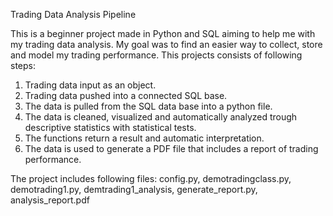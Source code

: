 Trading Data Analysis Pipeline

This is a beginner project made in Python and SQL aiming to help me with my trading data analysis.
My goal was to find an easier way to collect, store and model my trading performance.
This projects consists of following steps:
1. Trading data input as an object.
2. Trading data pushed into a connected SQL base.
3. The data is pulled from the SQL data base into a python file.
4. The data is cleaned, visualized and automatically analyzed trough descriptive statistics with statistical tests.
5. The functions return a result and automatic interpretation.
6. The data is used to generate a PDF file that includes a report of trading performance.

The project includes following files:
config.py,
demotradingclass.py,
demotrading1.py,
demtrading1_analysis,
generate_report.py,
analysis_report.pdf